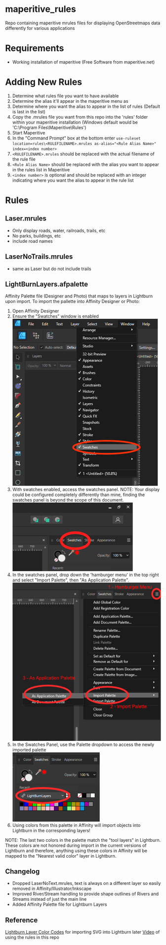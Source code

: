 # maperitive_rules
Repo containing maperitive mrules files for displaying OpenStreetmaps data differently for various applications

# Requirements
* Working installation of maperitive (Free Software from maperitive.net)

# Adding New Rules
1. Determine what rules file you want to have available
1. Determine the alias it'll appear in the maperitive menu as
1. Determine where you want the alias to appear in the list of rules (Default is last in the list)
1. Copy the .mrules file you want from this repo into the 'rules' folder within your maperitive installation (Windows default would be 'C:\Program Files\Maperitive\Rules')
1. Start Maperitive
1. In the "Command Prompt" box at the bottom enter `use-ruleset location=rules\<RULEFILENAME>.mrules as-alias="<Rule Alias Name>" index=<index number>`
  1. `<RULEFILENAME>.mrules` should be replaced with the actual filename of the rule file
  1. `<Rule Alias Name>` should be replaced with the alias you want to appear in the rules list in Maperitive
  1. `<index number>` is optional and should be replaced with an integer indicating where you want the alias to appear in the rule list

# Rules
## Laser.mrules
* Only display roads, water, railroads, trails, etc
* No parks, buildings, etc
* include road names

## LaserNoTrails.mrules
* same as Laser but do not include trails

## LightBurnLayers.afpalette
Affinity Palette file (Designer and Photo) that maps to layers in Lightburn upon import.  To import the pallette into Affinity Designer or Photo:
1. Open Affinity Designer
1. Ensure the "Swatches" window is enabled<br>
    ![Enable Affinity Swatches](/media/affinity_swatches.png?raw=true "Enable Swatches window in Affinity Designer")
1. With swatches enabled, access the swatches panel.  NOTE: Your display could be configured completely differently than mine, finding the swatches panel is beyond the scope of this document.<br>
    ![Access Swatches](/media/affinity_find_swatches.png?raw=true "Access Swatches panel")
1. In the swatches panel, drop down the 'hamburger menu' in the top right and select "Import Palette", then "As Application Palette".<br>
    ![Import Palette](/media/affinity_import_palette.png?raw=true "Import Palette in Affinity Designer")
1. In the Swatches Panel, use the Palette dropdown to access the newly imported palette<br>
    ![New Palette](/media/affinity_new_palette.png?raw=true "New Palette in Affinity Designer")
1. Using colors from this palette in Affinity will import objects into Lightburn in the corresponding layers!

NOTE: The last two colors in the palette match the "tool layers" in Lightburn.  These colors are not honored during import in the current versions of Lightburn and therefore, anything using these colors in Affinity will be mapped to the "Nearest valid color" layer in Lightburn.

## Changelog
* Dropped LaserNoText.mrules, text is always on a different layer so easily removed in Affinity/Illustrator/Inkscape
* Improved River/Stream handling to provide shape outlines of Rivers and Streams instead of just the main line
* Added Affinity Palette file for Lightburn Layers

## Reference
[Lightburn Layer Color Codes](LightBurn_Layer_colors.md) for importing SVG into Lightburn later
[Video](https://youtu.be/5GSa7g4568M) of using the rules in this repo
